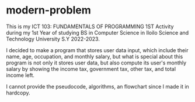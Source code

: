 # modern-problem
This is my ICT 103: FUNDAMENTALS OF PROGRAMMING 1ST Activity during my 1st Year of studying BS in Computer Science in Iloilo Science and Technology University S.Y 2022-2023.

I decided to make a program that stores user data input, which include their name, age, occupation, and monthly salary, but what is special about this program is not only it stores user data, but also compute its user's monthly salary by showing the income tax, government tax, other tax, and total income left.

I cannot provide the pseudocode, algorithms, an flowchart since I made it in hardcopy.

